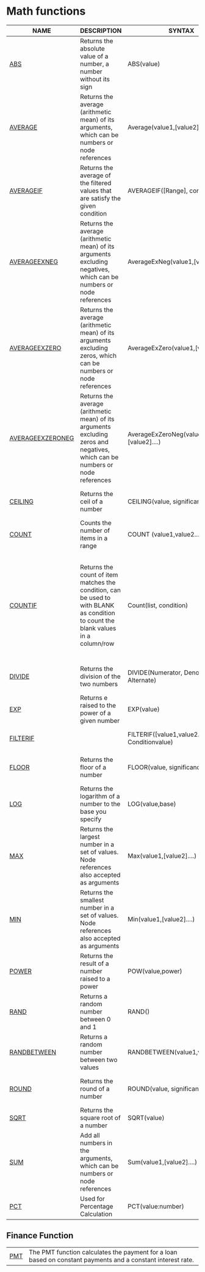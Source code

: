 # Math functions

<table><thead><tr><th>NAME</th><th>DESCRIPTION</th><th data-hidden>SYNTAX</th><th data-hidden>EXAMPLE</th><th data-hidden>EXPLANATION</th></tr></thead><tbody><tr><td><a href="abs.md">ABS</a></td><td>Returns the absolute value of a number, a number without its sign</td><td>ABS(value)</td><td>ABS(COLUMN1)</td><td>Returns the absolute value of COLUMN1</td></tr><tr><td><a href="average.md">AVERAGE</a></td><td>Returns the average (arithmetic mean) of its arguments, which can be numbers or node references</td><td>Average(value1,[value2]....)</td><td>AVERAGE(COLUMN1, COLUMN2)</td><td>Returns the average of COLUMN1, COLUMN1</td></tr><tr><td><a href="averageif.md">AVERAGEIF</a></td><td>Returns the average of the filtered values that are satisfy the given condition</td><td>AVERAGEIF([Range], condition)</td><td>AVERAGEIF([Quantity],[Units Sold], “>10000”)</td><td>Returns the average of Quantity and Units Sold if they are above 10000</td></tr><tr><td><a href="averageexneg.md">AVERAGEEXNEG</a></td><td>Returns the average (arithmetic mean) of its arguments excluding negatives, which can be numbers or node references</td><td>AverageExNeg(value1,[value2]....)</td><td></td><td></td></tr><tr><td><a href="averageexzero.md">AVERAGEEXZERO</a></td><td>Returns the average (arithmetic mean) of its arguments excluding zeros, which can be numbers or node references</td><td>AverageExZero(value1,[value2]....)</td><td></td><td></td></tr><tr><td><a href="averageexzeroneg.md">AVERAGEEXZERONEG</a></td><td>Returns the average (arithmetic mean) of its arguments excluding zeros and negatives, which can be numbers or node references</td><td>AverageExZeroNeg(value1,[value2]....)</td><td></td><td></td></tr><tr><td><a href="ceiling.md">CEILING</a></td><td>Returns the ceil of a number</td><td>CEILING(value, significance)</td><td>CEILING(COLUMN1)</td><td>Returns the ceiling of COLUMN1 to the significance of two decimal</td></tr><tr><td><a href="count.md">COUNT</a></td><td>Counts the number of items in a range</td><td>COUNT (value1,value2....)</td><td>COUNT(Column1,Column2,Column3)</td><td>Returns the count of the number of items in a range</td></tr><tr><td><a href="countif.md">COUNTIF</a></td><td>Returns the count of item matches the condition, can be used to with BLANK as condition to count the blank values in a column/row</td><td>Count(list, condition)</td><td>COUNTIF([100,500,120],"&#x3C;200") COUNTIF([[Quantity],[Units Sold]],BLANK)</td><td>Returns 2, since only two value in the given list matches the condition Returns 1,2 or 0 depending on how many blank values are in Quantity, Units Sold in each row. This value can be used to set conditional formatting or used with IF condition to fill value in another column</td></tr><tr><td><a href="divide.md">DIVIDE</a></td><td>Returns the division of the two numbers</td><td>DIVIDE(Numerator, Denominator, Alternate)</td><td>DIVIDE(COLUMN1, COLUMN2, 0)</td><td>Returns COLUMN1/COLUMN2 and if any error, returns 0</td></tr><tr><td><a href="exp.md">EXP</a></td><td>Returns e raised to the power of a given number</td><td>EXP(value)</td><td>EXP(COLUMN1)</td><td>Returns the exponential of COLUMN1</td></tr><tr><td><a href="filterif.md">FILTERIF</a></td><td></td><td>FILTERIF([value1,value2..],”Condition Conditionvalue)</td><td>FILTERIF([Column1,Column2,Column3],”>1000)</td><td>Returns the list of items that matches the given condition</td></tr><tr><td><a href="floor.md">FLOOR</a></td><td>Returns the floor of a number</td><td>FLOOR(value, significance)</td><td>FLOOR(COLUMN1)</td><td>Returns the floor of COLUMN1 to the significance of two decimal</td></tr><tr><td><a href="log.md">LOG</a></td><td>Returns the logarithm of a number to the base you specify</td><td>LOG(value,base)</td><td>LOG(COLUMN1, 10)</td><td>Returns the Log to the base 10 of COLUMN1</td></tr><tr><td><a href="max.md">MAX</a></td><td>Returns the largest number in a set of values. Node references also accepted as arguments</td><td>Max(value1,[value2]....)</td><td>MAX(COLUMN1,COLUMN2,COLUMN3)</td><td>Returns the maximum of COLUMN1, COLUMN2, COLUMN3</td></tr><tr><td><a href="min.md">MIN</a></td><td>Returns the smallest number in a set of values. Node references also accepted as arguments</td><td>Min(value1,[value2]....)</td><td>MIN(COLUMN1,COLUMN2,COLUMN3)</td><td>Returns the minimum of COLUMN1, COLUMN2, COLUMN3</td></tr><tr><td><a href="power.md">POWER</a></td><td>Returns the result of a number raised to a power</td><td>POW(value,power)</td><td>POW(COLUMN1, 2)</td><td>Returns the COLUMN1 to the power of 2</td></tr><tr><td><a href="rand.md">RAND</a></td><td>Returns a random number between 0 and 1</td><td>RAND()</td><td>RAND(0,1)</td><td>Returns a random number like 0.1,0.2,..</td></tr><tr><td><a href="randbetween.md">RANDBETWEEN</a></td><td>Returns a random number between two values</td><td>RANDBETWEEN(value1,value2)</td><td>RANDBETWEEN(0,100)</td><td>Returns a random number between 0 and 100</td></tr><tr><td><a href="round.md">ROUND</a></td><td>Returns the round of a number</td><td>ROUND(value, significance)</td><td>ROUND(COLUMN1, 2)</td><td>Returns the round of COLUMN1 to the significance of two decimal</td></tr><tr><td><a href="sqrt.md">SQRT</a></td><td>Returns the square root of a number</td><td>SQRT(value)</td><td>SQRT(COLUMN1)</td><td>Returns the exponential of COLUMN1</td></tr><tr><td><a href="sum.md">SUM</a></td><td>Add all numbers in the arguments, which can be numbers or node references</td><td>Sum(value1,[value2]....)</td><td>SUM(COLUMN1, COLUMN2)</td><td>Returns the sum of COLUMN1 and COLUMN2</td></tr><tr><td><a href="pct.md">PCT</a></td><td>Used for Percentage Calculation</td><td>PCT(value:number)</td><td>SALES + PCT(10) = SALES + 10%</td><td>Returns percentage value</td></tr></tbody></table>

## Finance Function

|               |                                                                                                             |
| ------------- | ----------------------------------------------------------------------------------------------------------- |
| [PMT](pmt.md) | The PMT function calculates the payment for a loan based on constant payments and a constant interest rate. |
